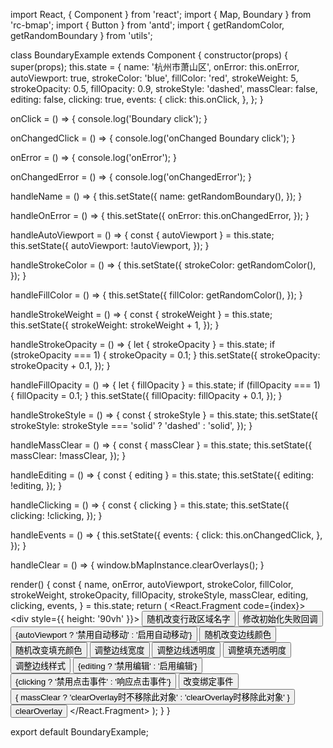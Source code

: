import React, { Component } from 'react';
import { Map, Boundary } from 'rc-bmap';
import { Button } from 'antd';
import { getRandomColor, getRandomBoundary } from 'utils';

class BoundaryExample extends Component {
  constructor(props) {
    super(props);
    this.state = {
      name: '杭州市萧山区',
      onError: this.onError,
      autoViewport: true,
      strokeColor: 'blue',
      fillColor: 'red',
      strokeWeight: 5,
      strokeOpacity: 0.5,
      fillOpacity: 0.9,
      strokeStyle: 'dashed',
      massClear: false,
      editing: false,
      clicking: true,
      events: {
        click: this.onClick,
      },
    };
  }

  onClick = () => {
    console.log('Boundary click');
  }

  onChangedClick = () => {
    console.log('onChanged Boundary click');
  }

  onError = () => {
    console.log('onError');
  }

  onChangedError = () => {
    console.log('onChangedError');
  }

  handleName = () => {
    this.setState({
      name: getRandomBoundary(),
    });
  }

  handleOnError = () => {
    this.setState({
      onError: this.onChangedError,
    });
  }

  handleAutoViewport = () => {
    const { autoViewport } = this.state;
    this.setState({
      autoViewport: !autoViewport,
    });
  }

  handleStrokeColor = () => {
    this.setState({
      strokeColor: getRandomColor(),
    });
  }

  handleFillColor = () => {
    this.setState({
      fillColor: getRandomColor(),
    });
  }

  handleStrokeWeight = () => {
    const { strokeWeight } = this.state;
    this.setState({
      strokeWeight: strokeWeight + 1,
    });
  }

  handleStrokeOpacity = () => {
    let { strokeOpacity } = this.state;
    if (strokeOpacity === 1) {
      strokeOpacity = 0.1;
    }
    this.setState({
      strokeOpacity: strokeOpacity + 0.1,
    });
  }

  handleFillOpacity = () => {
    let { fillOpacity } = this.state;
    if (fillOpacity === 1) {
      fillOpacity = 0.1;
    }
    this.setState({
      fillOpacity: fillOpacity + 0.1,
    });
  }

  handleStrokeStyle = () => {
    const { strokeStyle } = this.state;
    this.setState({
      strokeStyle: strokeStyle === 'solid' ? 'dashed' : 'solid',
    });
  }

  handleMassClear = () => {
    const { massClear } = this.state;
    this.setState({
      massClear: !massClear,
    });
  }

  handleEditing = () => {
    const { editing } = this.state;
    this.setState({
      editing: !editing,
    });
  }

  handleClicking = () => {
    const { clicking } = this.state;
    this.setState({
      clicking: !clicking,
    });
  }

  handleEvents = () => {
    this.setState({
      events: {
        click: this.onChangedClick,
      },
    });
  }

  handleClear = () => {
    window.bMapInstance.clearOverlays();
  }

  render() {
    const {
      name, onError, autoViewport, strokeColor,
      fillColor, strokeWeight, strokeOpacity, fillOpacity, strokeStyle,
      massClear, editing, clicking, events,
    } = this.state;
    return (
      <React.Fragment code={index}>
        <div style={{ height: '90vh' }}>
          <Map
            ak="dbLUj1nQTvDvKXkov5fhnH5HIE88RUEO"
          >
            <Boundary
              name={name}
              onError={onError}
              autoViewport={autoViewport}
              strokeColor={strokeColor}
              fillColor={fillColor}
              strokeWeight={strokeWeight}
              strokeOpacity={strokeOpacity}
              fillOpacity={fillOpacity}
              strokeStyle={strokeStyle}
              massClear={massClear}
              editing={editing}
              clicking={clicking}
              events={events}
            />
          </Map>
        </div>
        <Button onClick={this.handleName}>随机改变行政区域名字</Button>
        <Button onClick={this.handleOnError}>修改初始化失败回调</Button>
        <Button onClick={this.handleAutoViewport}>
          {autoViewport ? '禁用自动移动' : '启用自动移动'}
        </Button>
        <Button onClick={this.handleStrokeColor}>随机改变边线颜色</Button>
        <Button onClick={this.handleFillColor}>随机改变填充颜色</Button>
        <Button onClick={this.handleStrokeWeight}>调整边线宽度</Button>
        <Button onClick={this.handleStrokeOpacity}>调整边线透明度</Button>
        <Button onClick={this.handleFillOpacity}>调整填充透明度</Button>
        <Button onClick={this.handleStrokeStyle}>调整边线样式</Button>
        <Button onClick={this.handleEditing}>
          {editing ? '禁用编辑' : '启用编辑'}
        </Button>
        <Button onClick={this.handleClicking}>
          {clicking ? '禁用点击事件' : '响应点击事件'}
        </Button>
        <Button onClick={this.handleEvents}>改变绑定事件</Button>
        <Button onClick={this.handleMassClear}>
          { massClear ? 'clearOverlay时不移除此对象' : 'clearOverlay时移除此对象' }
        </Button>
        <Button onClick={this.handleClear}>clearOverlay</Button>
      </React.Fragment>
    );
  }
}

export default BoundaryExample;
